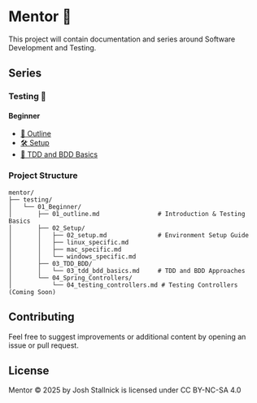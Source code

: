 # Mentor 🧠

This project will contain documentation and series around Software Development
and Testing.

## Series

### Testing 🧪

#### Beginner
- [📝 Outline](/testing/01_Beginner/01_outline.md)
- [🛠️ Setup](/testing/01_Beginner/02_Setup/02_setup.md)
- [🧪 TDD and BDD Basics](/testing/01_Beginner/03_TDD_BDD/03_tdd_bdd_basics.md)

### Project Structure
```
mentor/
├── testing/
│   └── 01_Beginner/
│       ├── 01_outline.md                # Introduction & Testing Basics
│       ├── 02_Setup/
│       │   ├── 02_setup.md              # Environment Setup Guide
│       │   ├── linux_specific.md
│       │   ├── mac_specific.md
│       │   └── windows_specific.md
│       ├── 03_TDD_BDD/
│       │   └── 03_tdd_bdd_basics.md     # TDD and BDD Approaches
│       └── 04_Spring_Controllers/
│           └── 04_testing_controllers.md # Testing Controllers (Coming Soon)
```

## Contributing
Feel free to suggest improvements or additional content by opening an issue or pull request.

## License
Mentor © 2025 by Josh Stallnick is licensed under CC BY-NC-SA 4.0
